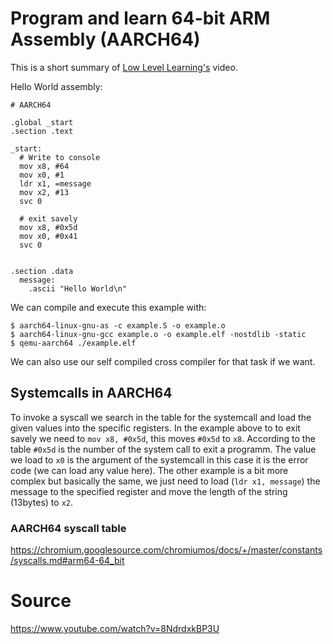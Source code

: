 # Program and learn 64-bit ARM Assembly (AARCH64)
This is a short summary of [Low Level Learning's](https://www.youtube.com/watch?v=8NdrdxkBP3U) video.

Hello World assembly:
```
# AARCH64 

.global _start
.section .text

_start:
  # Write to console
  mov x8, #64
  mov x0, #1
  ldr x1, =message
  mov x2, #13
  svc 0

  # exit savely
  mov x8, #0x5d
  mov x0, #0x41
  svc 0


.section .data
  message:
    .ascii "Hello World\n"
```
We can compile and execute this example with:
```
$ aarch64-linux-gnu-as -c example.S -o example.o
$ aarch64-linux-gnu-gcc example.o -o example.elf -nostdlib -static
$ qemu-aarch64 ./example.elf
```
We can also use our self compiled cross compiler for that task if we want.

## Systemcalls in AARCH64
To invoke a syscall we search in the table for the systemcall and load the given values into the specific registers. In the example above to to exit savely we need to `mov x8, #0x5d`, this moves `#0x5d` to `x8`. According to the table `#0x5d` is the number of the system call to exit a programm. The value we load to `x0` is the argument of the systemcall in this case it is the error code (we can load any value here).
The other example is a bit more complex but basically the same, we just need to load (`ldr x1, message`) the message to the specified register and move the length of the string (13bytes) to `x2`.

### AARCH64 syscall table
https://chromium.googlesource.com/chromiumos/docs/+/master/constants/syscalls.md#arm64-64_bit
# Source
https://www.youtube.com/watch?v=8NdrdxkBP3U

